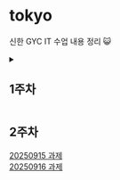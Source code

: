 <h1>tokyo</h1>



신한 GYC IT 수업 내용 정리 😺

<details>

<summary> <h2> 1주차 </h2></summary>

<div markdown="1">

[20250909 블로그 정리](https://velog.io/@daram9/이것이-자바다-Chapter01)</br>
[20250910 과제](https://github.com/suhyeon1032/tokyo/blob/main/java/Exammmm/src/Exam/day1Ex.java)</br>
[20250911 과제](https://github.com/suhyeon1032/tokyo/blob/main/java/Exammmm/src/Exam/day2Ex.java)</br>
[20250912 블로그 정리](https://velog.io/@daram9/이것이-자바다Chapter-5-참조타입)

</div>
</details>

<summary> <h2> 2주차 </h2></summary>

<div markdown="1">

[20250915 과제](https://github.com/suhyeon1032/tokyo/blob/main/java/Exammmm/src/Exam/day3Ex01.java)</br>
[20250916 과제](https://github.com/suhyeon1032/tokyo/tree/main/java/Exammmm/src/dya4)


</div>

</details>

